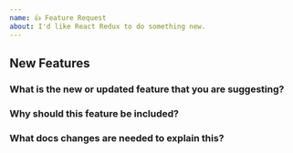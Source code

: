 ```yaml
---
name: 👍 Feature Request
about: I'd like React Redux to do something new.
---
```


<!--
Thank you for contributing to open source!

Do you need some help?
======================

The issue tracker is meant for feature requests and bug reports only. This isn't the best place for 
support or usage questions. Questions here don't have as much visibility as they do elsewhere. Before 
you ask a question, here are some resources to get help first:

- Read the docs: https://react-redux.js.org/
- Check out the troubleshooting guide: https://react-redux.js.org/troubleshooting
- Look for/ask questions on Stack Overflow: https://stackoverflow.com/questions/tagged/redux
- Ask in chat: https://www.reactiflux.com/

Have a feature request?
=======================
Remove the template from below and provide thoughtful commentary *and code samples* on what this 
feature means for your product. What will it allow you to do that you can't do today? How will it 
make current work-arounds straightforward? What potential bugs and edge cases does it help to 
avoid? etc. Please keep it product-centric.

-->

## New Features

### What is the new or updated feature that you are suggesting?

### Why should this feature be included?

### What docs changes are needed to explain this?

